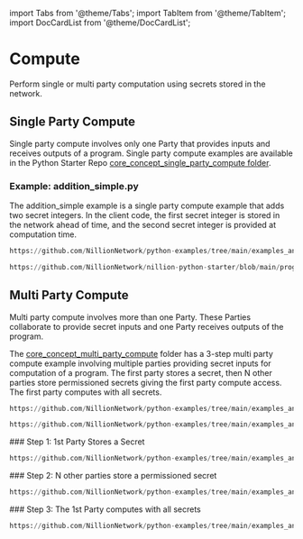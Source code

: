 import Tabs from '@theme/Tabs';
import TabItem from '@theme/TabItem';
import DocCardList from '@theme/DocCardList';

# Compute

Perform single or multi party computation using secrets stored in the network.

<DocCardList/>

## Single Party Compute

Single party compute involves only one Party that provides inputs and receives outputs of a program. Single party compute examples are available in the Python Starter Repo [core_concept_single_party_compute folder](https://github.com/NillionNetwork/nillion-python-starter/core_concept_single_party_compute).

### Example: addition_simple.py

The addition_simple example is a single party compute example that adds two secret integers. In the client code, the first secret integer is stored in the network ahead of time, and the second secret integer is provided at computation time.

<Tabs>
  <TabItem value="client" label="Client code" default>

```python reference showGithubLink
https://github.com/NillionNetwork/python-examples/tree/main/examples_and_tutorials/core_concept_single_party_compute/addition_simple.py#L14-L100
```

  </TabItem>
  <TabItem value="readme" label="Nada program" default>

```python reference showGithubLink
https://github.com/NillionNetwork/nillion-python-starter/blob/main/programs/addition_simple.py

```

  </TabItem>
</Tabs>

## Multi Party Compute

Multi party compute involves more than one Party. These Parties collaborate to provide secret inputs and one Party receives outputs of the program.

The [core_concept_multi_party_compute](https://github.com/NillionNetwork/python-examples/tree/main/examples_and_tutorials/core_concept_multi_party_compute) folder has a 3-step multi party compute example involving multiple parties providing secret inputs for computation of a program. The first party stores a secret, then N other parties store permissioned secrets giving the first party compute access. The first party computes with all secrets.

<Tabs>
  <TabItem value="readme" label="README" default>

```python reference showGithubLink
https://github.com/NillionNetwork/python-examples/tree/main/examples_and_tutorials/core_concept_multi_party_compute/README.md

```

  </TabItem>
  <TabItem value="config" label="Config file" default>

```python reference showGithubLink
https://github.com/NillionNetwork/python-examples/tree/main/examples_and_tutorials/core_concept_multi_party_compute/config.py
```

  </TabItem>
  <TabItem value="apple" label="Step 1" default>
    ### Step 1: 1st Party Stores a Secret

```python reference showGithubLink
https://github.com/NillionNetwork/python-examples/tree/main/examples_and_tutorials/core_concept_multi_party_compute/01_store_secret_party1.py#L19-L100
```

  </TabItem>
  <TabItem value="orange" label="Step 2">
    ### Step 2: N other parties store a permissioned secret

```python reference showGithubLink
https://github.com/NillionNetwork/python-examples/tree/main/examples_and_tutorials/core_concept_multi_party_compute/02_store_secret_party_n.py#L36-L108
```

  </TabItem>
  <TabItem value="banana" label="Step 3">
    ### Step 3: The 1st Party computes with all secrets

```python reference showGithubLink
https://github.com/NillionNetwork/python-examples/tree/main/examples_and_tutorials/core_concept_multi_party_compute/03_multi_party_compute.py#L43-L100
```

  </TabItem>
</Tabs>

